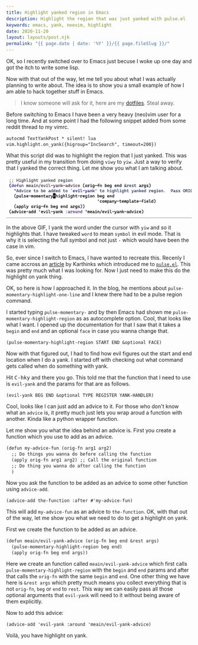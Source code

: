 ```yaml
---
title: Highlight yanked region in Emacs
description: Highlight the region that was just yanked with pulse.el
keywords: emacs, yank, neovim, highlight
date: 2020-11-20
layout: layouts/post.njk
permalink: "{{ page.date | date: '%Y' }}/{{ page.fileSlug }}/"
---
```


OK, so I recently switched over to Emacs just becuse I woke up one day and got the itch to write some lisp.

Now with that out of the way, let me tell you about what I was actually planning to write about.
The idea is to show you a small example of how I am able to hack together stuff in Emacs.

> I know someone will ask for it, here are my [dotfiles](https://github.com/meain/dotfiles). Steal away.

Before switching to Emacs I have been a very heavy (neo)vim user for a long time.
And at some point I had the following snippet added from some reddit thread to my vimrc.

``` vim
autocmd TextYankPost * silent! lua vim.highlight.on_yank({higroup="IncSearch", timeout=200})
```
What this script did was to highlight the region that I just yanked. This was pretty useful in my transition from doing `viwy` to `yiw`.
Just a way to verify that I yanked the correct thing. Let me show you what I am talking about.

![GIF of highlight on yank](/img/highlight.gif)

In the above GIF, I yank the word under the cursor with `yiw` and so it highlights that. I have tweaked `word` to mean `symbol` in evil mode.
That is why it is selecting the full symbol and not just `-` which would have been the case in vim.

So, ever since I switch to Emacs, I have wanted to recreate this.
Recenly I came accross an [article](https://karthinks.com/software/batteries-included-with-emacs/) by Karthinks which introduced me to [`pulse.el`](https://www.emacswiki.org/emacs/PulseRegion).
This was pretty much what I was looking for. Now I just need to make this do the highlight on yank thing.

OK, so here is how I approached it.
In the blog, he mentions about `pulse-momentary-highlight-one-line` and I knew there had to be a pulse region command.

I started typing `pulse-momentary-` and by then Emacs had shown me `pulse-momentary-highlight-region` as as autocomplete option.
Cool, that looks like what I want. I opened up the documentation for that I saw that it takes a `begin` and `end` and an optional `face` in case you wanna change that.

``` emacs-lisp
(pulse-momentary-highlight-region START END &optional FACE)
```

Now with that figured out, I had to find how evil figures out the start and end location when I do a yank.
I started off with checking out what command gets called when do something with yank.

Hit <kbd>C-h</kbd><kbd>k</kbd><kbd>y</kbd> and there you go.
This told me that the function that I need to use is `evil-yank` and the params for that are as follows.

``` emacs-lisp
(evil-yank BEG END &optional TYPE REGISTER YANK-HANDLER)
```

Cool, looks like I can just add an advice to it. For those who don't know what an `advice` is, it pretty much just lets you wrap aroud a function with another.
Kinda like a python wrapper function.

Let me show you what the idea behind an advice is.
First you create a function which you use to add as an advice.

``` emacs-lisp
(defun my-advice-fun (orig-fn arg1 arg2)
  ;; Do things you wanna do before calling the function
  (apply orig-fn arg1 arg2) ;; Call the original function
  ;; Do thing you wanna do after calling the function
  )
```

Now you ask the function to be added as an advice to some other function using `advice-add`.

``` emacs-lisp
(advice-add the-function :after #'my-advice-fun)
```

This will add `my-advice-fun` as an advice to `the-function`.
OK, with that out of the way, let me show you what we need to do to get a highlight on yank.

First we create the function to be added as an advice.

``` emacs-lisp
(defun meain/evil-yank-advice (orig-fn beg end &rest args)
  (pulse-momentary-highlight-region beg end)
  (apply orig-fn beg end args))
```

Here we create an function called `meain/evil-yank-advice` which first calls `pulse-momentary-highlight-region` with the `begin` and `end` params
and after that calls the `orig-fn` with the same `begin` and `end`. One other thing we have here is `&rest args` which pretty much means you collect everything that is not `orig-fn`, `beg` or `end` to `rest`.
This way we can easily pass all those optional arguments that `evil-yank` will need to it without being aware of them explicitly.

Now to add this advice:

``` emacs-lisp
(advice-add 'evil-yank :around 'meain/evil-yank-advice)
```

Voilà, you have highlight on yank.

